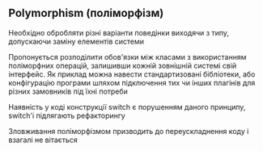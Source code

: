 ## Polymorphism (поліморфізм)

Необхідно обробляти різні варіанти поведінки виходячи з типу, допускаючи заміну елементів системи

Пропонується розподілити обов'язки між класами з використанням поліморфних операцій, залишивши кожній зовнішній системі свій інтерфейс. Як приклад можна навести стандартизовані бібліотеки, або конфігурацію програми шляхом підключення тих чи інших плагінів для різних замовників під їхні потреби

Наявність у коді конструкції switch є порушенням даного принципу, switch'і підлягають рефакторингу

Зловживання поліморфізмом призводить до переускладнення коду і взагалі не вітається

